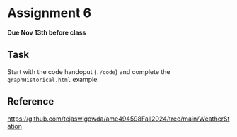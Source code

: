 # Assignment 6

**Due Nov 13th before class**

## Task

Start with the code handoput (`./code`) and complete the `graphHistorical.html` example.

## Reference

https://github.com/tejaswigowda/ame494598Fall2024/tree/main/WeatherStation


